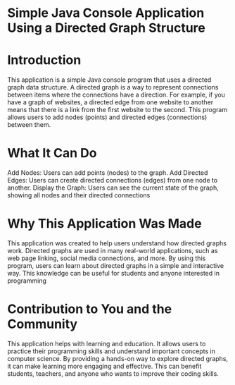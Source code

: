 # Simple Java Console Application Using a Directed Graph Structure
# Introduction 
This application is a simple Java console program that uses a directed graph data structure. A directed graph is a way to represent connections between items where the connections have a direction. For example, if you have a graph of websites, a directed edge from one website to another means that there is a link from the first website to the second. This program allows users to add nodes (points) and directed edges (connections) between them.

# What It Can Do
Add Nodes: Users can add points (nodes) to the graph.
Add Directed Edges: Users can create directed connections (edges) from one node to another.
Display the Graph: Users can see the current state of the graph, showing all nodes and their directed connections

# Why This Application Was Made
This application was created to help users understand how directed graphs work. Directed graphs are used in many real-world applications, such as web page linking, social media connections, and more. By using this program, users can learn about directed graphs in a simple and interactive way. This knowledge can be useful for students and anyone interested in programming

# Contribution to You and the Community
This application helps with learning and education. It allows users to practice their programming skills and understand important concepts in computer science. By providing a hands-on way to explore directed graphs, it can make learning more engaging and effective. This can benefit students, teachers, and anyone who wants to improve their coding skills.
